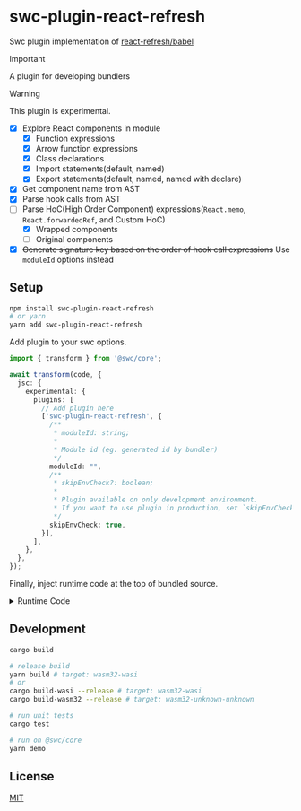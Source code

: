 # swc-plugin-react-refresh

Swc plugin implementation of [react-refresh/babel](https://www.npmjs.com/package/react-refresh)

> [!IMPORTANT]
> A plugin for developing bundlers

> [!WARNING]
> This plugin is experimental.

- [x] Explore React components in module
  - [x] Function expressions
  - [x] Arrow function expressions
  - [x] Class declarations
  - [x] Import statements(default, named)
  - [x] Export statements(default, named, named with declare)
- [x] Get component name from AST
- [x] Parse hook calls from AST
- [ ] Parse HoC(High Order Component) expressions(`React.memo`, `React.forwardedRef`, and Custom HoC)
  - [x] Wrapped components
  - [ ] Original components
- [x] ~~Generate signature key based on the order of hook call expressions~~ Use `moduleId` options instead

## Setup

```bash
npm install swc-plugin-react-refresh
# or yarn
yarn add swc-plugin-react-refresh
```

Add plugin to your swc options.

```ts
import { transform } from '@swc/core';

await transform(code, {
  jsc: {
    experimental: {
      plugins: [
        // Add plugin here
        ['swc-plugin-react-refresh', {
          /**
           * moduleId: string;
           * 
           * Module id (eg. generated id by bundler)
           */
          moduleId: "",
          /**
           * skipEnvCheck?: boolean;
           * 
           * Plugin available on only development environment.
           * If you want to use plugin in production, set `skipEnvCheck` to `true`.
           */
          skipEnvCheck: true,
        }],
      ],
    },
  },
});
```

Finally, inject runtime code at the top of bundled source.

<details><summary>Runtime Code</summary>

```js
const RefreshRuntime = require('react-refresh/runtime');


const ModuleMap = typeof WeakMap === 'function' ? WeakMap : Map;
const modules = new ModuleMap();

const isReactRefreshBoundary = (type) => {
  return RefreshRuntime.isLikelyComponentType(type) && !type.prototype.isReactComponent;
}

const createHmrContext = (type) => {
  if (!isReactRefreshBoundary(type)) {
    return {
      accept: () => undefined,
      dispose: () => undefined,
    };
  }

  const state = {
    timeout: null,
    accepted: false,
    disposed: false,
  };

  const hot = {
    accept: () => {
      if (state.disposed) {
        throw new Error('HMR module was disposed');
      }
  
      if (state.accepted) {
        throw new Error('HMR already accepted');
      }

      state.accepted = true;
      state.timeout = setTimeout(() => {
        state.timeout = null;
        RefreshRuntime.performReactRefresh();
      }, 50);
    },
    dispose: () => {
      state.disposed = true;
    },
  };

  if (modules.has(type)) {
    modules.get(type).dispose();
  }
  modules.set(type) = hot;

  return hot;
};

// `global` is platform dependent.
RefreshRuntime.injectIntoGlobalHook(global);
global.$RefreshReg$ = () => {};
global.$RefreshSig$ = () => (type) => type;
global.$RefreshRuntime$ = {
  getRegisterFunction: () => {
    return (type, id) => {
      if (!isReactRefreshBoundary(type)) return;
      RefreshRuntime.register(type, id);
    };
  },
  getCreateSignatureFunction: () => {
    return () => {
      const signature = RefreshRuntime.createSignatureFunctionForTransform();
      return (type, id, forceReset, getCustomHooks) => {
        if (!isReactRefreshBoundary(type)) return;
        signature(type, id, forceReset, getCustomHooks);
      }
    };
  },
  getContext: (type) => createHmrContext(type),
};
```

</details>

## Development

```bash
cargo build

# release build
yarn build # target: wasm32-wasi
# or
cargo build-wasi --release # target: wasm32-wasi
cargo build-wasm32 --release # target: wasm32-unknown-unknown

# run unit tests
cargo test

# run on @swc/core
yarn demo
```

## License

[MIT](./LICENSE)
